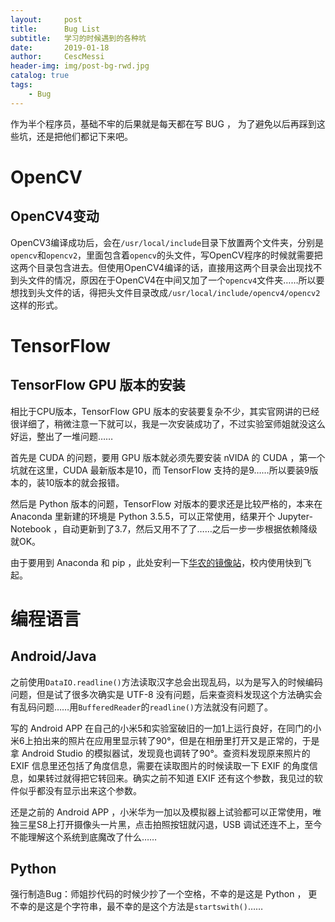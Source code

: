 ```yaml
---
layout:     post
title:      Bug List
subtitle:   学习的时候遇到的各种坑
date:       2019-01-18
author:     CescMessi
header-img: img/post-bg-rwd.jpg
catalog: true
tags:
    - Bug
---
```


作为半个程序员，基础不牢的后果就是每天都在写 BUG ， 为了避免以后再踩到这些坑，还是把他们都记下来吧。

# OpenCV
## OpenCV4变动
OpenCV3编译成功后，会在`/usr/local/include`目录下放置两个文件夹，分别是`opencv`和`opencv2`，里面包含着`opencv`的头文件，写OpenCV程序的时候就需要把这两个目录包含进去。但使用OpenCV4编译的话，直接用这两个目录会出现找不到头文件的情况，原因在于OpenCV4在中间又加了一个`opencv4`文件夹……所以要想找到头文件的话，得把头文件目录改成`/usr/local/include/opencv4/opencv2`这样的形式。

# TensorFlow
## TensorFlow GPU 版本的安装
相比于CPU版本，TensorFlow GPU 版本的安装要复杂不少，其实官网讲的已经很详细了，稍微注意一下就可以，我是一次安装成功了，不过实验室师姐就没这么好运，整出了一堆问题……

首先是 CUDA 的问题，要用 GPU 版本就必须先要安装 nVIDA 的 CUDA ，第一个坑就在这里，CUDA 最新版本是10，而 TensorFlow 支持的是9……所以要装9版本的，装10版本的就会报错。

然后是 Python 版本的问题，TensorFlow 对版本的要求还是比较严格的，本来在 Anaconda 里新建的环境是 Python 3.5.5，可以正常使用，结果开个 Jupyter-Notebook ，自动更新到了3.7，然后又用不了了……之后一步一步根据依赖降级就OK。

由于要用到 Anaconda 和 pip ，此处安利一下[华农的镜像站](https://mirrors.scau.edu.cn/)，校内使用快到飞起。

# 编程语言
## Android/Java
之前使用`DataIO.readline()`方法读取汉字总会出现乱码，以为是写入的时候编码问题，但是试了很多次确实是 UTF-8 没有问题，后来查资料发现这个方法确实会有乱码问题……用`BufferedReader`的`readline()`方法就没有问题了。

写的 Android APP 在自己的小米5和实验室破旧的一加1上运行良好，在同门的小米6上拍出来的照片在应用里显示转了90°，但是在相册里打开又是正常的，于是拿 Android Studio 的模拟器试，发现竟也调转了90°。查资料发现原来照片的 EXIF 信息里还包括了角度信息，需要在读取图片的时候读取一下 EXIF 的角度信息，如果转过就得把它转回来。确实之前不知道 EXIF 还有这个参数，我见过的软件似乎都没有显示出来这个参数。

还是之前的 Android APP ，小米华为一加以及模拟器上试验都可以正常使用，唯独三星S8上打开摄像头一片黑，点击拍照按钮就闪退，USB 调试还连不上，至今不能理解这个系统到底魔改了什么……

## Python
强行制造Bug：师姐抄代码的时候少抄了一个空格，不幸的是这是 Python ， 更不幸的是这是个字符串，最不幸的是这个方法是`startswith()`……
